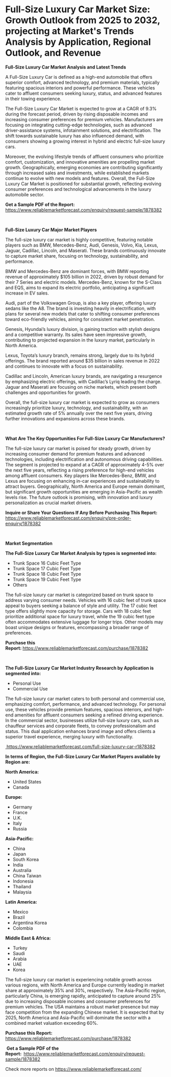 <p><h1>Full-Size Luxury Car Market Size: Growth Outlook from 2025 to 2032, projecting at Market's Trends Analysis by Application, Regional Outlook, and Revenue</h1></p><p><strong>Full-Size Luxury Car Market Analysis and Latest Trends</strong></p>
<p><p>A Full-Size Luxury Car is defined as a high-end automobile that offers superior comfort, advanced technology, and premium materials, typically featuring spacious interiors and powerful performance. These vehicles cater to affluent consumers seeking luxury, status, and advanced features in their towing experience. </p><p>The Full-Size Luxury Car Market is expected to grow at a CAGR of 9.3% during the forecast period, driven by rising disposable incomes and increasing consumer preferences for premium vehicles. Manufacturers are focusing on integrating cutting-edge technologies, such as advanced driver-assistance systems, infotainment solutions, and electrification. The shift towards sustainable luxury has also influenced demand, with consumers showing a growing interest in hybrid and electric full-size luxury cars. </p><p>Moreover, the evolving lifestyle trends of affluent consumers who prioritize comfort, customization, and innovative amenities are propelling market growth. Geographically, emerging economies are contributing significantly through increased sales and investments, while established markets continue to evolve with new models and features. Overall, the Full-Size Luxury Car Market is positioned for substantial growth, reflecting evolving consumer preferences and technological advancements in the luxury automobile sector.</p></p>
<p><strong>Get a Sample PDF of the Report:&nbsp;</strong> <a href="https://www.reliablemarketforecast.com/enquiry/request-sample/1878382?utm_campaign=3511&utm_medium=2&utm_source=Github&utm_content=ia&utm_term=31032025&utm_id=full-size-luxury-car">https://www.reliablemarketforecast.com/enquiry/request-sample/1878382</a></p>
<p>&nbsp;</p>
<p><strong>Full-Size Luxury Car Major Market Players</strong></p>
<p><p>The full-size luxury car market is highly competitive, featuring notable players such as BMW, Mercedes-Benz, Audi, Genesis, Volvo, Kia, Lexus, Jaguar, Cadillac, Lincoln, and Maserati. These brands continuously innovate to capture market share, focusing on technology, sustainability, and performance.</p><p>BMW and Mercedes-Benz are dominant forces, with BMW reporting revenue of approximately $105 billion in 2022, driven by robust demand for their 7 Series and electric models. Mercedes-Benz, known for the S-Class and EQS, aims to expand its electric portfolio, anticipating a significant increase in EV sales.</p><p>Audi, part of the Volkswagen Group, is also a key player, offering luxury sedans like the A8. The brand is investing heavily in electrification, with plans for several new models that cater to shifting consumer preferences toward eco-friendly vehicles, aiming for consistent market penetration.</p><p>Genesis, Hyundai’s luxury division, is gaining traction with stylish designs and a competitive warranty. Its sales have seen impressive growth, contributing to projected expansion in the luxury market, particularly in North America.</p><p>Lexus, Toyota’s luxury branch, remains strong, largely due to its hybrid offerings. The brand reported around $35 billion in sales revenue in 2022 and continues to innovate with a focus on sustainability.</p><p>Cadillac and Lincoln, American luxury brands, are navigating a resurgence by emphasizing electric offerings, with Cadillac’s Lyriq leading the charge. Jaguar and Maserati are focusing on niche markets, which present both challenges and opportunities for growth.</p><p>Overall, the full-size luxury car market is expected to grow as consumers increasingly prioritize luxury, technology, and sustainability, with an estimated growth rate of 5% annually over the next five years, driving further innovations and expansions across these brands.</p></p>
<p>&nbsp;</p>
<p><strong>What Are The Key Opportunities For Full-Size Luxury Car Manufacturers?</strong></p>
<p><p>The full-size luxury car market is poised for steady growth, driven by increasing consumer demand for premium features and advanced technologies, including electrification and autonomous driving capabilities. The segment is projected to expand at a CAGR of approximately 4-5% over the next five years, reflecting a rising preference for high-end vehicles among affluent consumers. Key players like Mercedes-Benz, BMW, and Lexus are focusing on enhancing in-car experiences and sustainability to attract buyers. Geographically, North America and Europe remain dominant, but significant growth opportunities are emerging in Asia-Pacific as wealth levels rise. The future outlook is promising, with innovation and luxury personalization as crucial market drivers.</p></p>
<p><strong>Inquire or Share Your Questions If Any Before Purchasing This Report:</strong> <a href="https://www.reliablemarketforecast.com/enquiry/pre-order-enquiry/1878382?utm_campaign=3511&utm_medium=2&utm_source=Github&utm_content=ia&utm_term=31032025&utm_id=full-size-luxury-car">https://www.reliablemarketforecast.com/enquiry/pre-order-enquiry/1878382</a></p>
<p>&nbsp;</p>
<p><strong>Market Segmentation</strong></p>
<p><strong>The Full-Size Luxury Car Market Analysis by types is segmented into:</strong></p>
<p><ul><li>Trunk Space 16 Cubic Feet Type</li><li>Trunk Space 17 Cubic Feet Type</li><li>Trunk Space 18 Cubic Feet Type</li><li>Trunk Space 19 Cubic Feet Type</li><li>Others</li></ul></p>
<p><p>The full-size luxury car market is categorized based on trunk space to address varying consumer needs. Vehicles with 16 cubic feet of trunk space appeal to buyers seeking a balance of style and utility. The 17 cubic feet type offers slightly more capacity for storage. Cars with 18 cubic feet prioritize additional space for luxury travel, while the 19 cubic feet type often accommodates extensive luggage for longer trips. Other models may boast unique designs or features, encompassing a broader range of preferences.</p></p>
<p><strong>Purchase this Report:&nbsp;</strong><a href="https://www.reliablemarketforecast.com/purchase/1878382?utm_campaign=3511&utm_medium=2&utm_source=Github&utm_content=ia&utm_term=31032025&utm_id=full-size-luxury-car">https://www.reliablemarketforecast.com/purchase/1878382</a></p>
<p>&nbsp;</p>
<p><strong>The Full-Size Luxury Car Market Industry Research by Application is segmented into:</strong></p>
<p><ul><li>Personal Use</li><li>Commercial Use</li></ul></p>
<p><p>The full-size luxury car market caters to both personal and commercial use, emphasizing comfort, performance, and advanced technology. For personal use, these vehicles provide premium features, spacious interiors, and high-end amenities for affluent consumers seeking a refined driving experience. In the commercial sector, businesses utilize full-size luxury cars, such as chauffeur services and corporate fleets, to convey professionalism and status. This dual application enhances brand image and offers clients a superior travel experience, merging luxury with functionality.</p></p>
<p><a href="https://www.reliablemarketforecast.com/full-size-luxury-car-r1878382?utm_campaign=3511&utm_medium=2&utm_source=Github&utm_content=ia&utm_term=31032025&utm_id=full-size-luxury-car">&nbsp;https://www.reliablemarketforecast.com/full-size-luxury-car-r1878382</a></p>
<p><strong>In terms of Region, the Full-Size Luxury Car Market Players available by Region are:</strong></p>
<p>
    <p> <strong> North America: </strong>
        <ul>
            <li>United States</li>
            <li>Canada</li>
        </ul>
        </p> 
    <p> <strong> Europe: </strong>
        <ul>
            <li>Germany</li>
            <li>France</li>
            <li>U.K.</li>
            <li>Italy</li>
            <li>Russia</li>
        </ul>
        </p> 
    <p> <strong> Asia-Pacific: </strong>
        <ul>
            <li>China</li>
            <li>Japan</li>
            <li>South Korea</li>
            <li>India</li>
            <li>Australia</li>
            <li>China Taiwan</li>
            <li>Indonesia</li>
            <li>Thailand</li>
            <li>Malaysia</li>
        </ul>
        </p> 
    <p> <strong> Latin America: </strong>
        <ul>
            <li>Mexico</li>
            <li>Brazil</li>
            <li>Argentina Korea</li>
            <li>Colombia</li>
        </ul>
        </p> 
    <p> <strong> Middle East & Africa: </strong>
        <ul>
            <li>Turkey</li>
            <li>Saudi</li>
            <li>Arabia</li>
            <li>UAE</li>
            <li>Korea</li>
        </ul>
    </p>
    </p>
<p><p>The full-size luxury car market is experiencing notable growth across various regions, with North America and Europe currently leading in market share at approximately 35% and 30%, respectively. The Asia-Pacific region, particularly China, is emerging rapidly, anticipated to capture around 25% due to increasing disposable incomes and consumer preferences for premium vehicles. The USA maintains a robust market presence but may face competition from the expanding Chinese market. It is expected that by 2025, North America and Asia-Pacific will dominate the sector with a combined market valuation exceeding 60%.</p></p>
<p><strong>Purchase this Report: </strong><a href="https://www.reliablemarketforecast.com/purchase/1878382?utm_campaign=3511&utm_medium=2&utm_source=Github&utm_content=ia&utm_term=31032025&utm_id=full-size-luxury-car">https://www.reliablemarketforecast.com/purchase/1878382</a></p>
<p>&nbsp;<strong>Get a Sample PDF of the Report:&nbsp;&nbsp;</strong><a href="https://www.reliablemarketforecast.com/enquiry/request-sample/1878382?utm_campaign=3511&utm_medium=2&utm_source=Github&utm_content=ia&utm_term=31032025&utm_id=full-size-luxury-car">https://www.reliablemarketforecast.com/enquiry/request-sample/1878382</a></p>
<p><strong></strong></p>
<p>Check more reports on <a href="https://www.reliablemarketforecast.com/?utm_campaign=3511&utm_medium=2&utm_source=Github&utm_content=ia&utm_term=31032025&utm_id=full-size-luxury-car">https://www.reliablemarketforecast.com/</a></p>